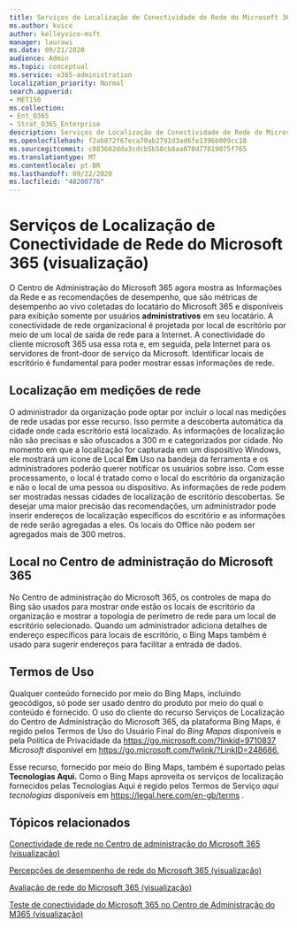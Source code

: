 ```yaml
---
title: Serviços de Localização de Conectividade de Rede do Microsoft 365 (visualização)
ms.author: kvice
author: kelleyvice-msft
manager: laurawi
ms.date: 09/21/2020
audience: Admin
ms.topic: conceptual
ms.service: o365-administration
localization_priority: Normal
search.appverid:
- MET150
ms.collection:
- Ent_O365
- Strat_O365_Enterprise
description: Serviços de Localização de Conectividade de Rede do Microsoft 365 (visualização)
ms.openlocfilehash: f2ab872f67eca70ab2791d3ad6fe1396b009cc18
ms.sourcegitcommit: c083602dda3cdcb5b58cb8aa070d77019075f765
ms.translationtype: MT
ms.contentlocale: pt-BR
ms.lasthandoff: 09/22/2020
ms.locfileid: "48200776"
---
```

# <a name="microsoft-365-network-connectivity-location-services-preview"></a>Serviços de Localização de Conectividade de Rede do Microsoft 365 (visualização)

O Centro de Administração do Microsoft 365 agora mostra as Informações da Rede e as recomendações de desempenho, que são métricas de desempenho ao vivo coletadas do locatário do Microsoft 365 e disponíveis para exibição somente por usuários **administrativos** em seu locatário. A conectividade de rede organizacional é projetada por local de escritório por meio de um local de saída de rede para a Internet. A conectividade do cliente microsoft 365 usa essa rota e, em seguida, pela Internet para os servidores de front-door de serviço da Microsoft. Identificar locais de escritório é fundamental para poder mostrar essas informações de rede.

## <a name="location-in-network-measurements"></a>Localização em medições de rede

O administrador da organização pode optar por incluir o local nas medições de rede usadas por esse recurso. Isso permite a descoberta automática da cidade onde cada escritório está localizado. As informações de localização não são precisas e são ofuscados a 300 m e categorizados por cidade. No momento em que a localização for capturada em um dispositivo Windows, ele mostrará um ícone de Local **Em** Uso na bandeja da ferramenta e os administradores poderão querer notificar os usuários sobre isso. Com esse processamento, o local é tratado como o local do escritório da organização e não o local de uma pessoa ou dispositivo. As informações de rede podem ser mostradas nessas cidades de localização de escritório descobertas. Se desejar uma maior precisão das recomendações, um administrador pode inserir endereços de localização específicos do escritório e as informações de rede serão agregadas a eles. Os locais do Office não podem ser agregados mais de 300 metros.

## <a name="location-in-the-microsoft-365-admin-center"></a>Local no Centro de administração do Microsoft 365

No Centro de administração do Microsoft 365, os controles de mapa do Bing são usados para mostrar onde estão os locais de escritório da organização e mostrar a topologia de perímetro de rede para um local de escritório selecionado. Quando um administrador adiciona detalhes de endereço específicos para locais de escritório, o Bing Maps também é usado para sugerir endereços para facilitar a entrada de dados.

## <a name="terms-of-use"></a>Termos de Uso

Qualquer conteúdo fornecido por meio do Bing Maps, incluindo geocódigos, só pode ser usado dentro do produto por meio do qual o conteúdo é fornecido. O uso do cliente do recurso Serviços de Localização do Centro de Administração do Microsoft 365, da plataforma Bing Maps, é regido pelos Termos de Uso do Usuário Final do _Bing Mapas_ disponíveis e pela Política de Privacidade da <https://go.microsoft.com/?linkid=9710837> _Microsoft_ disponível em <https://go.microsoft.com/fwlink/?LinkID=248686.>

Esse recurso, fornecido por meio do Bing Maps, também é suportado pelas **Tecnologias Aqui.** Como o Bing Maps aproveita os serviços de localização fornecidos pelas Tecnologias Aqui é regido pelos Termos de Serviço _aqui tecnologias_ disponíveis em <https://legal.here.com/en-gb/terms> .

## <a name="related-topics"></a>Tópicos relacionados

[Conectividade de rede no Centro de administração do Microsoft 365 (visualização)](office-365-network-mac-perf-overview.md)

[Percepções de desempenho de rede do Microsoft 365 (visualização)](office-365-network-mac-perf-insights.md)

[Avaliação de rede do Microsoft 365 (visualização)](office-365-network-mac-perf-score.md)

[Teste de conectividade do Microsoft 365 no Centro de Administração do M365 (visualização)](office-365-network-mac-perf-onboarding-tool.md)
